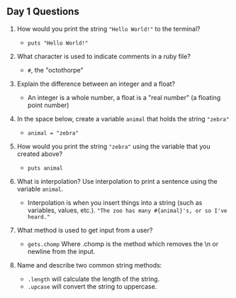 ## Day 1 Questions

1. How would you print the string `"Hello World!"` to the terminal?

   * `puts "Hello World!"`

1. What character is used to indicate comments in a ruby file?

   * `#`, the "octothorpe"

1. Explain the difference between an integer and a float?

   * An integer is a whole number, a float is a "real number" (a floating point number)

1. In the space below, create a variable `animal` that holds the string `"zebra"`

   * `animal = "zebra"`

1. How would you print the string `"zebra"` using the variable that you created above?

   * `puts animal`

1. What is interpolation? Use interpolation to print a sentence using the variable `animal`.

   * Interpolation is when you insert things into a string (such as variables, values, etc.). `"The zoo has many #{animal}'s, or so I've heard."`

1. What method is used to get input from a user?

   * `gets.chomp` Where .chomp is the method which removes the \n or newline from the input.

1. Name and describe two common string methods:

   * `.length` will calculate the length of the string.
   * `.upcase` will convert the string to uppercase. 
